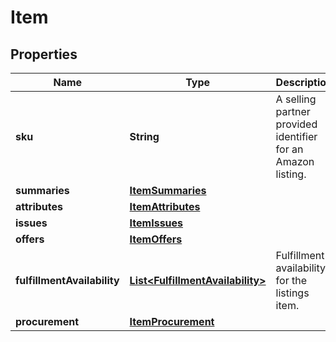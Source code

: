 
# Item

## Properties
Name | Type | Description | Notes
------------ | ------------- | ------------- | -------------
**sku** | **String** | A selling partner provided identifier for an Amazon listing. | 
**summaries** | [**ItemSummaries**](ItemSummaries.md) |  |  [optional]
**attributes** | [**ItemAttributes**](ItemAttributes.md) |  |  [optional]
**issues** | [**ItemIssues**](ItemIssues.md) |  |  [optional]
**offers** | [**ItemOffers**](ItemOffers.md) |  |  [optional]
**fulfillmentAvailability** | [**List&lt;FulfillmentAvailability&gt;**](FulfillmentAvailability.md) | Fulfillment availability for the listings item. |  [optional]
**procurement** | [**ItemProcurement**](ItemProcurement.md) |  |  [optional]



